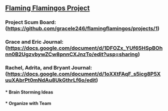 ##  [Flaming Flamingos Project](https://github.com/gracele246/flamingflamingos.git)
### Project Scum Board:(https://github.com/gracele246/flamingflamingos/projects/1)
### Grace and Eric Journal:(https://docs.google.com/document/d/1DFOZx_YUf65HSpBOhnn0B2UgzvbywZCw8pnnCXJnzTo/edit?usp=sharing)
### Rachel, Adrita, and Bryant Journal:(https://docs.google.com/document/d/1oXXtFAqF_s5icg8P5XuuXAbrPt0mNdAu8UkGthrLf6o/edit)
#### * Brain Storming Ideas
#### * Organize with Team

